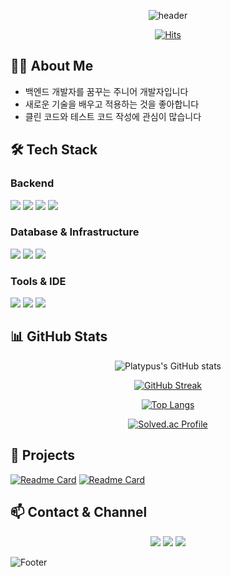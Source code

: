 <div align="center">
  
![header](https://capsule-render.vercel.app/api?type=waving&color=gradient&height=250&section=header&text=Platypus%20Dev&fontSize=50&animation=fadeIn&desc=Backend%20Developer&descAlignY=55)

[![Hits](https://hits.seeyoufarm.com/api/count/incr/badge.svg?url=https%3A%2F%2Fgithub.com%2Fplatypus3036&count_bg=%2379C83D&title_bg=%23555555&icon=&icon_color=%23E7E7E7&title=hits&edge_flat=false)](https://hits.seeyoufarm.com)

</div>

## 🧑‍💻 About Me
- 백엔드 개발자를 꿈꾸는 주니어 개발자입니다
- 새로운 기술을 배우고 적용하는 것을 좋아합니다
- 클린 코드와 테스트 코드 작성에 관심이 많습니다

## 🛠 Tech Stack
### Backend
<p>
<img src="https://img.shields.io/badge/Java-007396?style=flat-square&logo=java&logoColor=white"/>
<img src="https://img.shields.io/badge/Spring-6DB33F?style=flat-square&logo=spring&logoColor=white"/>
<img src="https://img.shields.io/badge/Spring Boot-6DB33F?style=flat-square&logo=springboot&logoColor=white"/>
<img src="https://img.shields.io/badge/Python-3776AB?style=flat-square&logo=python&logoColor=white"/>
</p>

### Database & Infrastructure
<p>
<img src="https://img.shields.io/badge/MySQL-4479A1?style=flat-square&logo=mysql&logoColor=white"/>
<img src="https://img.shields.io/badge/Docker-2496ED?style=flat-square&logo=docker&logoColor=white"/>
<img src="https://img.shields.io/badge/AWS-232F3E?style=flat-square&logo=amazonaws&logoColor=white"/>
</p>

### Tools & IDE
<p>
<img src="https://img.shields.io/badge/Git-F05032?style=flat-square&logo=git&logoColor=white"/>
<img src="https://img.shields.io/badge/IntelliJ IDEA-000000?style=flat-square&logo=intellijidea&logoColor=white"/>
<img src="https://img.shields.io/badge/Visual Studio Code-007ACC?style=flat-square&logo=visualstudiocode&logoColor=white"/>
</p>

## 📊 GitHub Stats
<div align="center">
  
![Platypus's GitHub stats](https://github-readme-stats.vercel.app/api?username=platypus3036&show_icons=true&theme=tokyonight)
  
[![GitHub Streak](https://streak-stats.demolab.com/?user=platypus3036&theme=tokyonight)](https://git.io/streak-stats)

[![Top Langs](https://github-readme-stats.vercel.app/api/top-langs/?username=platypus3036&layout=compact&theme=tokyonight)](https://github.com/anuraghazra/github-readme-stats)

[![Solved.ac Profile](http://mazassumnida.wtf/api/v2/generate_badge?boj=platypus3036)](https://solved.ac/platypus3036)

</div>

## 🚀 Projects
[![Readme Card](https://github-readme-stats.vercel.app/api/pin/?username=platypus3036&repo=project1&theme=tokyonight)](https://github.com/platypus3036/project1)
[![Readme Card](https://github-readme-stats.vercel.app/api/pin/?username=platypus3036&repo=project2&theme=tokyonight)](https://github.com/platypus3036/project2)

## 📫 Contact & Channel
<p align="center">
<a href="mailto:your.email@gmail.com"><img src="https://img.shields.io/badge/Gmail-EA4335?style=flat-square&logo=gmail&logoColor=white"/></a>
<a href="https://github.com/platypus3036"><img src="https://img.shields.io/badge/GitHub-181717?style=flat-square&logo=github&logoColor=white"/></a>
<a href="your-blog-url"><img src="https://img.shields.io/badge/Tech Blog-20C997?style=flat-square&logo=velog&logoColor=white"/></a>
</p>

![Footer](https://capsule-render.vercel.app/api?type=waving&color=gradient&height=120&section=footer)
